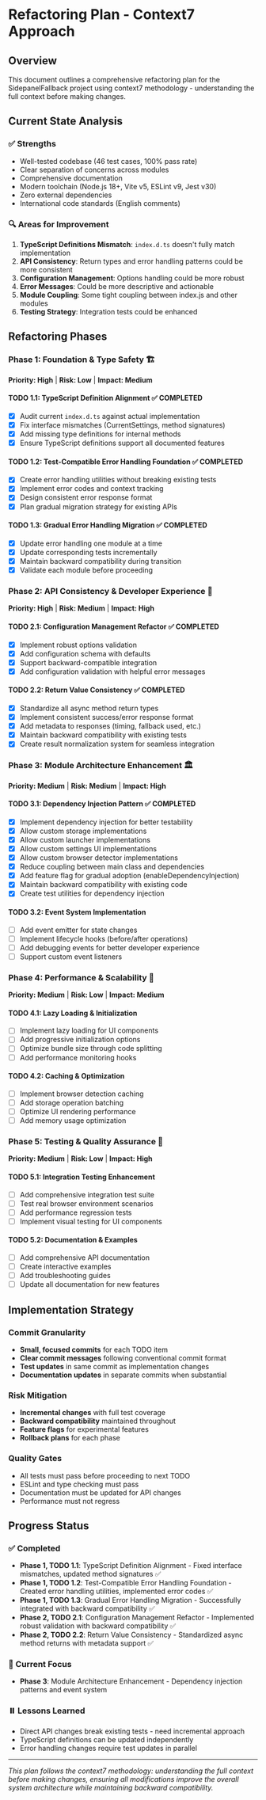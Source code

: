 # Refactoring Plan - Context7 Approach

## Overview

This document outlines a comprehensive refactoring plan for the
SidepanelFallback project using context7 methodology - understanding the full
context before making changes.

## Current State Analysis

### ✅ Strengths

- Well-tested codebase (46 test cases, 100% pass rate)
- Clear separation of concerns across modules
- Comprehensive documentation
- Modern toolchain (Node.js 18+, Vite v5, ESLint v9, Jest v30)
- Zero external dependencies
- International code standards (English comments)

### 🔍 Areas for Improvement

1. **TypeScript Definitions Mismatch**: `index.d.ts` doesn't fully match
   implementation
2. **API Consistency**: Return types and error handling patterns could be more
   consistent
3. **Configuration Management**: Options handling could be more robust
4. **Error Messages**: Could be more descriptive and actionable
5. **Module Coupling**: Some tight coupling between index.js and other modules
6. **Testing Strategy**: Integration tests could be enhanced

## Refactoring Phases

### Phase 1: Foundation & Type Safety 🏗️

**Priority: High** | **Risk: Low** | **Impact: Medium**

#### TODO 1.1: TypeScript Definition Alignment ✅ COMPLETED

- [x] Audit current `index.d.ts` against actual implementation
- [x] Fix interface mismatches (CurrentSettings, method signatures)
- [x] Add missing type definitions for internal methods
- [x] Ensure TypeScript definitions support all documented features

#### TODO 1.2: Test-Compatible Error Handling Foundation ✅ COMPLETED

- [x] Create error handling utilities without breaking existing tests
- [x] Implement error codes and context tracking
- [x] Design consistent error response format
- [x] Plan gradual migration strategy for existing APIs

#### TODO 1.3: Gradual Error Handling Migration ✅ COMPLETED

- [x] Update error handling one module at a time
- [x] Update corresponding tests incrementally
- [x] Maintain backward compatibility during transition
- [x] Validate each module before proceeding

### Phase 2: API Consistency & Developer Experience 🎨

**Priority: High** | **Risk: Medium** | **Impact: High**

#### TODO 2.1: Configuration Management Refactor ✅ COMPLETED

- [x] Implement robust options validation
- [x] Add configuration schema with defaults
- [x] Support backward-compatible integration
- [x] Add configuration validation with helpful error messages

#### TODO 2.2: Return Value Consistency ✅ COMPLETED

- [x] Standardize all async method return types
- [x] Implement consistent success/error response format
- [x] Add metadata to responses (timing, fallback used, etc.)
- [x] Maintain backward compatibility with existing tests
- [x] Create result normalization system for seamless integration

### Phase 3: Module Architecture Enhancement 🏛️

**Priority: Medium** | **Risk: Medium** | **Impact: High**

#### TODO 3.1: Dependency Injection Pattern ✅ COMPLETED

- [x] Implement dependency injection for better testability
- [x] Allow custom storage implementations
- [x] Allow custom launcher implementations
- [x] Allow custom settings UI implementations
- [x] Allow custom browser detector implementations
- [x] Reduce coupling between main class and dependencies
- [x] Add feature flag for gradual adoption (enableDependencyInjection)
- [x] Maintain backward compatibility with existing code
- [x] Create test utilities for dependency injection

#### TODO 3.2: Event System Implementation

- [ ] Add event emitter for state changes
- [ ] Implement lifecycle hooks (before/after operations)
- [ ] Add debugging events for better developer experience
- [ ] Support custom event listeners

### Phase 4: Performance & Scalability 🚀

**Priority: Medium** | **Risk: Low** | **Impact: Medium**

#### TODO 4.1: Lazy Loading & Initialization

- [ ] Implement lazy loading for UI components
- [ ] Add progressive initialization options
- [ ] Optimize bundle size through code splitting
- [ ] Add performance monitoring hooks

#### TODO 4.2: Caching & Optimization

- [ ] Implement browser detection caching
- [ ] Add storage operation batching
- [ ] Optimize UI rendering performance
- [ ] Add memory usage optimization

### Phase 5: Testing & Quality Assurance 🧪

**Priority: Medium** | **Risk: Low** | **Impact: High**

#### TODO 5.1: Integration Testing Enhancement

- [ ] Add comprehensive integration test suite
- [ ] Test real browser environment scenarios
- [ ] Add performance regression tests
- [ ] Implement visual testing for UI components

#### TODO 5.2: Documentation & Examples

- [ ] Add comprehensive API documentation
- [ ] Create interactive examples
- [ ] Add troubleshooting guides
- [ ] Update all documentation for new features

## Implementation Strategy

### Commit Granularity

- **Small, focused commits** for each TODO item
- **Clear commit messages** following conventional commit format
- **Test updates** in same commit as implementation changes
- **Documentation updates** in separate commits when substantial

### Risk Mitigation

- **Incremental changes** with full test coverage
- **Backward compatibility** maintained throughout
- **Feature flags** for experimental features
- **Rollback plans** for each phase

### Quality Gates

- All tests must pass before proceeding to next TODO
- ESLint and type checking must pass
- Documentation must be updated for API changes
- Performance must not regress

## Progress Status

### ✅ Completed

- **Phase 1, TODO 1.1**: TypeScript Definition Alignment - Fixed interface
  mismatches, updated method signatures ✅
- **Phase 1, TODO 1.2**: Test-Compatible Error Handling Foundation - Created
  error handling utilities, implemented error codes ✅
- **Phase 1, TODO 1.3**: Gradual Error Handling Migration - Successfully
  integrated with backward compatibility ✅
- **Phase 2, TODO 2.1**: Configuration Management Refactor - Implemented robust
  validation with backward compatibility ✅
- **Phase 2, TODO 2.2**: Return Value Consistency - Standardized async method
  returns with metadata support ✅

### 🚧 Current Focus

- **Phase 3**: Module Architecture Enhancement - Dependency injection patterns
  and event system

### ⏸️ Lessons Learned

- Direct API changes break existing tests - need incremental approach
- TypeScript definitions can be updated independently
- Error handling changes require test updates in parallel

---

_This plan follows the context7 methodology: understanding the full context
before making changes, ensuring all modifications improve the overall system
architecture while maintaining backward compatibility._
